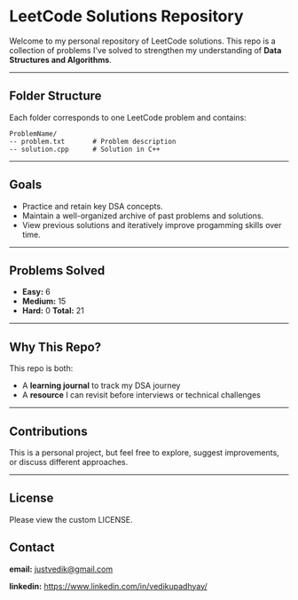 # LeetCode Solutions Repository

Welcome to my personal repository of LeetCode solutions.
This repo is a collection of problems I've solved to strengthen my understanding of **Data Structures and Algorithms**.

---

## Folder Structure

Each folder corresponds to one LeetCode problem and contains:

```plaintext
ProblemName/
-- problem.txt       # Problem description
-- solution.cpp      # Solution in C++
```

---

## Goals

- Practice and retain key DSA concepts.
- Maintain a well-organized archive of past problems and solutions.
- View previous solutions and iteratively improve progamming skills over time.

---

## Problems Solved

- **Easy:** 6
- **Medium:** 15
- **Hard:** 0
**Total:** 21

---

## Why This Repo?

This repo is both:
- A **learning journal** to track my DSA journey
- A **resource** I can revisit before interviews or technical challenges

---

## Contributions

This is a personal project, but feel free to explore, suggest improvements, or discuss different approaches.

---

## License

Please view the custom LICENSE.

## Contact

**email:** justvedik@gmail.com

**linkedin:** https://www.linkedin.com/in/vedikupadhyay/
